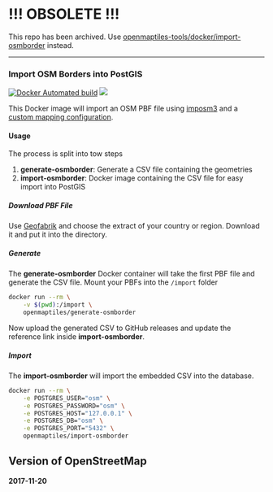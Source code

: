 # !!! OBSOLETE !!!

This repo has been archived. Use [openmaptiles-tools/docker/import-osmborder](https://github.com/openmaptiles/openmaptiles-tools/tree/master/docker/import-osmborder) instead.

-----

### Import OSM Borders into PostGIS
[![Docker Automated build](https://img.shields.io/docker/automated/openmaptiles/import-osmborder.svg)](https://hub.docker.com/r/openmaptiles/import-osmborder/) [![](https://images.microbadger.com/badges/image/openmaptiles/import-osmborder.svg)](https://microbadger.com/images/openmaptiles/import-osmborder "Get your own image badge on microbadger.com")

This Docker image will import an OSM PBF file using [imposm3](https://github.com/omniscale/imposm3) and
a [custom mapping configuration](https://imposm.org/docs/imposm3/latest/mapping.html).

#### Usage

The process is split into tow steps

1. **generate-osmborder**: Generate a CSV file containing the geometries
2. **import-osmborder**: Docker image containing the CSV file for easy import into PostGIS

##### Download PBF File

Use [Geofabrik](http://download.geofabrik.de/index.html) and choose the extract
of your country or region. Download it and put it into the directory.

##### Generate

The **generate-osmborder** Docker container will take the first PBF file and generate the CSV file.
Mount your PBFs into the `/import` folder


```bash
docker run --rm \
    -v $(pwd):/import \
    openmaptiles/generate-osmborder
```

Now upload the generated CSV to GitHub releases and update the reference link inside **import-osmborder**.

##### Import

The **import-osmborder** will import the embedded CSV into the database.

```bash
docker run --rm \
    -e POSTGRES_USER="osm" \
    -e POSTGRES_PASSWORD="osm" \
    -e POSTGRES_HOST="127.0.0.1" \
    -e POSTGRES_DB="osm" \
    -e POSTGRES_PORT="5432" \
    openmaptiles/import-osmborder
```


## Version of OpenStreetMap
**2017-11-20**
